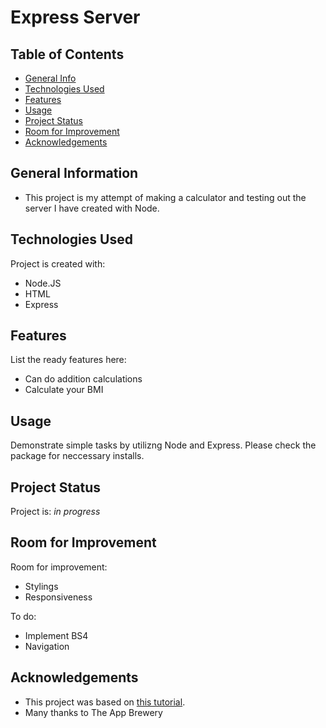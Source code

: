 # Express Server

## Table of Contents

* [General Info](#general-information)
* [Technologies Used](#technologies-used)
* [Features](#features)
* [Usage](#usage)
* [Project Status](#project-status)
* [Room for Improvement](#room-for-improvement)
* [Acknowledgements](#acknowledgements)


## General Information

- This project is my attempt of making a calculator and testing out the server I have created with Node.

## Technologies Used

Project is created with:
* Node.JS
* HTML
* Express

## Features

List the ready features here:
- Can do addition calculations
- Calculate your BMI

## Usage

Demonstrate simple tasks by utilizng Node and Express.
Please check the package for neccessary installs.


## Project Status

Project is: _in progress_ 


## Room for Improvement

Room for improvement:
- Stylings
- Responsiveness

To do:
- Implement BS4
- Navigation

## Acknowledgements

- This project was based on [this tutorial](https://www.udemy.com/course/the-complete-web-development-bootcamp/learn/lecture/18125183#overview).
- Many thanks to The App Brewery

